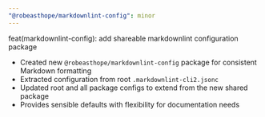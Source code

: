 ```yaml
---
"@robeasthope/markdownlint-config": minor
---
```


feat(markdownlint-config): add shareable markdownlint configuration package

- Created new `@robeasthope/markdownlint-config` package for consistent Markdown formatting
- Extracted configuration from root `.markdownlint-cli2.jsonc`
- Updated root and all package configs to extend from the new shared package
- Provides sensible defaults with flexibility for documentation needs

